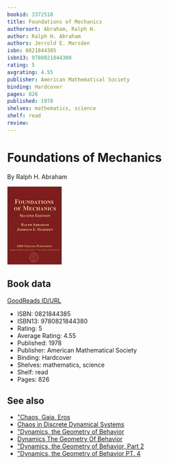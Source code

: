 ```yaml
---
bookid: 3372518
title: Foundations of Mechanics
authorsort: Abraham, Ralph H.
author: Ralph H. Abraham
authors: Jerrold E. Marsden
isbn: 0821844385
isbn13: 9780821844380
rating: 5
avgrating: 4.55
publisher: American Mathematical Society
binding: Hardcover
pages: 826
published: 1978
shelves: mathematics, science
shelf: read
review: 
---
```


# Foundations of Mechanics

By Ralph H. Abraham

![](../../assets/bookcovers/1256131512l/3372518.jpg)

## Book data

[GoodReads ID/URL](https://www.goodreads.com/book/show/3372518)

- ISBN: 0821844385
- ISBN13: 9780821844380
- Rating: 5
- Average Rating: 4.55
- Published: 1978
- Publisher: American Mathematical Society
- Binding: Hardcover
- Shelves: mathematics, science
- Shelf: read
- Pages: 826


## See also

- ["Chaos, Gaia, Eros](Chaos__Gaia__Eros-_A_Chaos_Pioneer_Uncovers_the_Three_Great_Streams_of_History.md)
- [Chaos in Discrete Dynamical Systems](Chaos_in_Discrete_Dynamical_Systems-_A_Visual_Introduction_in_2_Dimensions.md)
- ["Dynamics, the Geometry of Behavior](Dynamics__the_Geometry_of_Behavior-_Global_Behavior-Part_3_Visual_Mathematicals_Library.md)
- [Dynamics The Geometry Of Behavior](Dynamics_The_Geometry_Of_Behavior.md)
- ["Dynamics, the Geometry of Behavior, Part 2](Dynamics__the_Geometry_of_Behavior__Part_2-_Chaotic_Behavior_Visual_Mathematics_Library.md)
- ["Dynamics, the Geometry of Behavior PT. 4](Dynamics__the_Geometry_of_Behavior_PT_4-_Bifurcation_Behavior.md)
